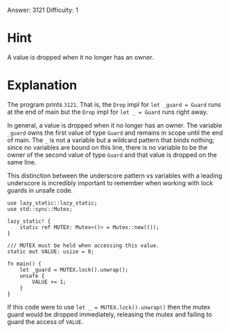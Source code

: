 Answer: 3121
Difficulty: 1

# Hint

A value is dropped when it no longer has an owner.

# Explanation

The program prints `3121`. That is, the `Drop` impl for `let _guard = Guard`
runs at the end of main but the `Drop` impl for `let _ = Guard` runs right away.

In general, a value is dropped when it no longer has an owner. The variable
`_guard` owns the first value of type `Guard` and remains in scope until the end
of main. The `_` is not a variable but a wildcard pattern that binds nothing;
since no variables are bound on this line, there is no variable to be the owner
of the second value of type `Guard` and that value is dropped on the same line.

This distinction between the underscore pattern vs variables with a leading
underscore is incredibly important to remember when working with lock guards in
unsafe code.

    use lazy_static::lazy_static;
    use std::sync::Mutex;

    lazy_static! {
        static ref MUTEX: Mutex<()> = Mutex::new(());
    }

    /// MUTEX must be held when accessing this value.
    static mut VALUE: usize = 0;

    fn main() {
        let _guard = MUTEX.lock().unwrap();
        unsafe {
            VALUE += 1;
        }
    }

If this code were to use `let _ = MUTEX.lock().unwrap()` then the mutex guard
would be dropped immediately, releasing the mutex and failing to guard the
access of `VALUE`.
